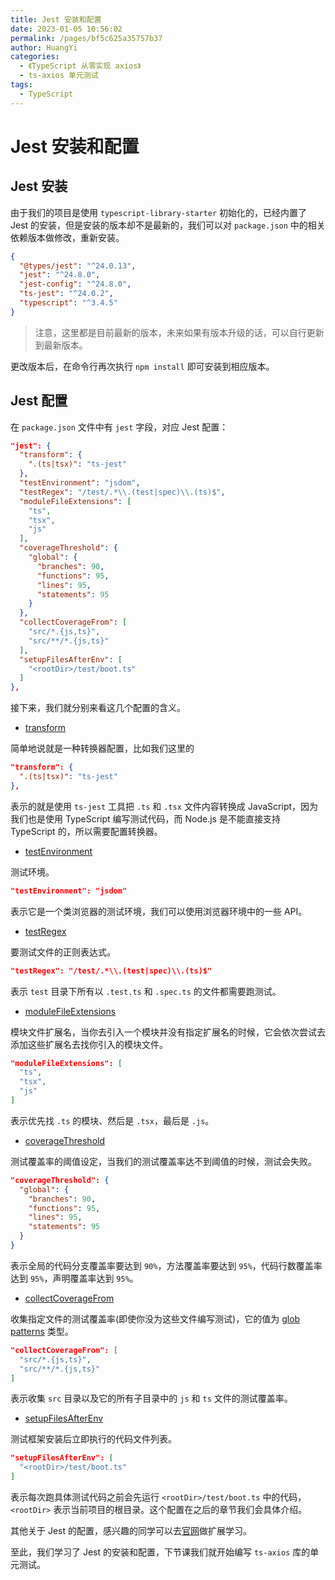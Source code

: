 ```yaml
---
title: Jest 安装和配置
date: 2023-01-05 10:56:02
permalink: /pages/bf5c625a35757b37
author: HuangYi
categories:
  - 《TypeScript 从零实现 axios》
  - ts-axios 单元测试
tags:
  - TypeScript
---
```

# Jest 安装和配置

## Jest 安装

由于我们的项目是使用 `typescript-library-starter` 初始化的，已经内置了 Jest 的安装，但是安装的版本却不是最新的，我们可以对 `package.json` 中的相关依赖版本做修改，重新安装。

```json
{
  "@types/jest": "^24.0.13",
  "jest": "^24.8.0",
  "jest-config": "^24.8.0",
  "ts-jest": "^24.0.2",
  "typescript": "^3.4.5"
}
```

> 注意，这里都是目前最新的版本，未来如果有版本升级的话，可以自行更新到最新版本。

更改版本后，在命令行再次执行 `npm install` 即可安装到相应版本。

## Jest 配置

在 `package.json` 文件中有 `jest` 字段，对应 Jest 配置：

```json
"jest": {
  "transform": {
    ".(ts|tsx)": "ts-jest"
  },
  "testEnvironment": "jsdom",
  "testRegex": "/test/.*\\.(test|spec)\\.(ts)$",
  "moduleFileExtensions": [
    "ts",
    "tsx",
    "js"
  ],
  "coverageThreshold": {
    "global": {
      "branches": 90,
      "functions": 95,
      "lines": 95,
      "statements": 95
    }
  },
  "collectCoverageFrom": [
    "src/*.{js,ts}",
    "src/**/*.{js,ts}"
  ],
  "setupFilesAfterEnv": [
    "<rootDir>/test/boot.ts"
  ]
},
```

接下来，我们就分别来看这几个配置的含义。

- [transform](https://jestjs.io/docs/en/configuration#transform-object-string-string)

简单地说就是一种转换器配置，比如我们这里的

```json
"transform": {
  ".(ts|tsx)": "ts-jest"
},
```

表示的就是使用 `ts-jest` 工具把 `.ts` 和 `.tsx` 文件内容转换成 JavaScript，因为我们也是使用 TypeScript 编写测试代码，而 Node.js 是不能直接支持 TypeScript 的，所以需要配置转换器。

- [testEnvironment](https://jestjs.io/docs/en/configuration#testenvironment-string)

测试环境。

```json
"testEnvironment": "jsdom"
```

表示它是一个类浏览器的测试环境，我们可以使用浏览器环境中的一些 API。

- [testRegex](https://jestjs.io/docs/en/configuration#testregex-string-array-string)

要测试文件的正则表达式。

```json
"testRegex": "/test/.*\\.(test|spec)\\.(ts)$"
```

表示 `test` 目录下所有以 `.test.ts` 和 `.spec.ts` 的文件都需要跑测试。

- [moduleFileExtensions](https://jestjs.io/docs/en/configuration#modulefileextensions-array-string)

模块文件扩展名，当你去引入一个模块并没有指定扩展名的时候，它会依次尝试去添加这些扩展名去找你引入的模块文件。

```json
"moduleFileExtensions": [
  "ts",
  "tsx",
  "js"
]
```

表示优先找 `.ts` 的模块、然后是 `.tsx`，最后是 `.js`。

- [coverageThreshold](https://jestjs.io/docs/en/configuration#coveragethreshold-object)

测试覆盖率的阈值设定，当我们的测试覆盖率达不到阈值的时候，测试会失败。

```json
"coverageThreshold": {
  "global": {
    "branches": 90,
    "functions": 95,
    "lines": 95,
    "statements": 95
  }
}
```

表示全局的代码分支覆盖率要达到 `90%`，方法覆盖率要达到 `95%`，代码行数覆盖率达到 `95%`，声明覆盖率达到 `95%`。

- [collectCoverageFrom](https://jestjs.io/docs/en/configuration#collectcoveragefrom-array)

收集指定文件的测试覆盖率(即使你没为这些文件编写测试)，它的值为 [glob patterns](https://github.com/jonschlinkert/micromatch) 类型。

```json
"collectCoverageFrom": [
  "src/*.{js,ts}",
  "src/**/*.{js,ts}"
]
```

表示收集 `src` 目录以及它的所有子目录中的 `js` 和 `ts` 文件的测试覆盖率。


- [setupFilesAfterEnv](https://jestjs.io/docs/en/configuration#setupfilesafterenv-array)

测试框架安装后立即执行的代码文件列表。

```json
"setupFilesAfterEnv": [
  "<rootDir>/test/boot.ts"
]
```

表示每次跑具体测试代码之前会先运行 `<rootDir>/test/boot.ts` 中的代码，`<rootDir>` 表示当前项目的根目录。这个配置在之后的章节我们会具体介绍。

其他关于 Jest 的配置，感兴趣的同学可以去[官网](https://jestjs.io/docs/en/configuration)做扩展学习。

至此，我们学习了 Jest 的安装和配置，下节课我们就开始编写 `ts-axios` 库的单元测试。
